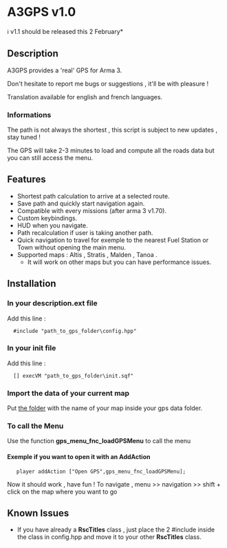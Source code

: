 # A3GPS v1.0 

:information_source: v1.1 should be released this 2 February*

## Description

A3GPS provides a 'real' GPS for Arma 3.

Don't hesitate to report me bugs or suggestions , it'll be with pleasure !

Translation available for english and french languages.

### Informations

The path is not always the shortest , this script is subject to new updates , stay tuned ! 	

The GPS will take 2-3 minutes to load and compute all the roads data but you can still access the menu.

## Features
- Shortest path calculation to arrive at a selected route.
- Save path and quickly start navigation again.
- Compatible with every missions (after arma 3 v1.70).
- Custom keybindings.
- HUD when you navigate.
- Path recalculation if user is taking another path.
- Quick navigation to travel for exemple to the nearest Fuel Station or Town without opening the main menu.
- Supported maps : Altis , Stratis , Malden , Tanoa . 
	- It will work on other maps but you can have performance issues.

## Installation 

### In your description.ext file 
Add this line : 
```sqf
  #include "path_to_gps_folder\config.hpp"
```

### In your init file
Add this line : 
```sqf
  [] execVM "path_to_gps_folder\init.sqf"
```

### Import the data of your current map
Put [the folder](https://github.com/AmauryD/A3GPS/tree/master/data) with the name of your map inside your gps data folder.

### To call the Menu

Use the function **gps_menu_fnc_loadGPSMenu** to call the menu 
#### Exemple if you want to open it with an AddAction
```sqf
   player addAction ["Open GPS",gps_menu_fnc_loadGPSMenu];
```

Now it should work , have fun !
To navigate , menu >> navigation >> shift + click on the map where you want to go

## Known Issues

- If you have already a **RscTitles** class , just place the 2 #include inside the class in config.hpp and move it to your other **RscTitles** class.
